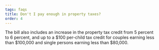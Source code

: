 ```yaml
---
tags: faqs
title: Don't I pay enough in property taxes?
order: 4
---
```


The bill also includes an increase in the property tax credit from 5 percent to 6 percent, and up to a $100 per-child tax credit for couples earning less than $100,000 and single persons earning less than \$80,000.
